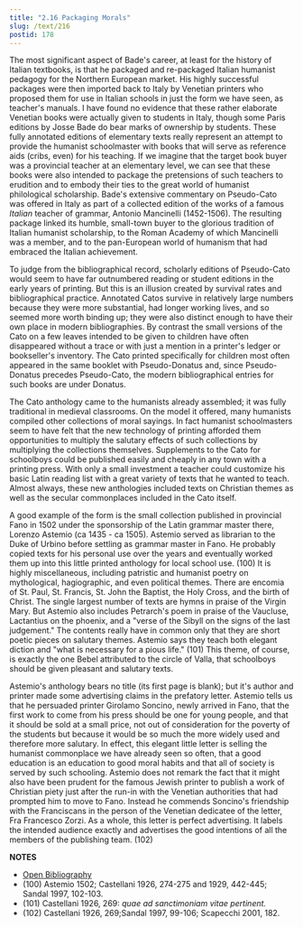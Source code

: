```yaml
---
title: "2.16 Packaging Morals"
slug: /text/216
postid: 178
---
```

The most significant aspect of Bade's career, at least for the history of Italian textbooks, is that he packaged and re-packaged Italian humanist pedagogy for the Northern European market. His highly successful packages were then imported back to Italy by Venetian printers who proposed them for use in Italian schools in just the form we have seen, as teacher's manuals. I have found no evidence that these rather elaborate Venetian books were actually given to students in Italy, though some Paris editions by Josse Bade do bear marks of ownership by students. These fully annotated editions of elementary texts really represent an attempt to provide the humanist schoolmaster with books that will serve as reference aids (cribs, even) for his teaching. If we imagine that the target book buyer was a provincial teacher at an elementary level, we can see that these books were also intended to package the pretensions of such teachers to erudition and to embody their ties to the great world of humanist philological scholarship. Bade's extensive commentary on Pseudo-Cato was offered in Italy as part of a collected edition of the works of a famous *Italian* teacher of grammar, Antonio Mancinelli (1452-1506). The resulting package linked its humble, small-town buyer to the glorious tradition of Italian humanist scholarship, to the Roman Academy of which Mancinelli was a member, and to the pan-European world of humanism that had embraced the Italian achievement.

To judge from the bibliographical record, scholarly editions of Pseudo-Cato would seem to have far outnumbered reading or student editions in the early years of printing. But this is an illusion created by survival rates and bibliographical practice. Annotated Catos survive in relatively large numbers because they were more substantial, had longer working lives, and so seemed more worth binding up; they were also distinct enough to have their own place in modern bibliographies. By contrast the small versions of the Cato on a few leaves intended to be given to children have often disappeared without a trace or with just a mention in a printer's ledger or bookseller's inventory. The Cato printed specifically for children most often appeared in the same booklet with Pseudo-Donatus and, since Pseudo-Donatus precedes Pseudo-Cato, the modern bibliographical entries for such books are under Donatus.

The Cato anthology came to the humanists already assembled; it was fully traditional in medieval classrooms. On the model it offered, many humanists compiled other collections of moral sayings. In fact humanist schoolmasters seem to have felt that the new technology of printing afforded them opportunities to multiply the salutary effects of such collections by multiplying the collections themselves. Supplements to the Cato for schoolboys could be published easily and cheaply in any town with a printing press. With only a small investment a teacher could customize his basic Latin reading list with a great variety of texts that he wanted to teach. Almost always, these new anthologies included texts on Christian themes as well as the secular commonplaces included in the Cato itself.

A good example of the form is the small collection published in provincial Fano in 1502 under the sponsorship of the Latin grammar master there, Lorenzo Astemio (ca 1435 - ca 1505). Astemio served as librarian to the Duke of Urbino before settling as grammar master in Fano. He probably copied texts for his personal use over the years and eventually worked them up into this little printed anthology for local school use. (100) It is highly miscellaneous, including patristic and humanist poetry on mythological, hagiographic, and even political themes. There are encomia of St. Paul, St. Francis, St. John the Baptist, the Holy Cross, and the birth of Christ. The single largest number of texts are hymns in praise of the Virgin Mary. But Astemio also includes Petrarch's poem in praise of the Vaucluse, Lactantius on the phoenix, and a "verse of the Sibyll on the signs of the last judgement." The contents really have in common only that they are short poetic pieces on salutary themes. Astemio says they teach both elegant diction and "what is necessary for a pious life." (101) This theme, of course, is exactly the one Bebel attributed to the circle of Valla, that schoolboys should be given pleasant and salutary texts.

Astemio's anthology bears no title (its first page is blank); but it's author and printer made some advertising claims in the prefatory letter. Astemio tells us that he persuaded printer Girolamo Soncino, newly arrived in Fano, that the first work to come from his press should be one for young people, and that it should be sold at a small price, not out of consideration for the poverty of the students but because it would be so much the more widely used and therefore more salutary. In effect, this elegant little letter is selling the humanist commonplace we have already seen so often, that a good education is an education to good moral habits and that all of society is served by such schooling. Astemio does not remark the fact that it might also have been prudent for the famous Jewish printer to publish a work of Christian piety just after the run-in with the Venetian authorities that had prompted him to move to Fano. Instead he commends Soncino's friendship with the Franciscans in the person of the Venetian dedicatee of the letter, Fra Francesco Zorzi. As a whole, this letter is perfect advertising. It labels the intended audience exactly and advertises the good intentions of all the members of the publishing team. (102)

**NOTES**
* [Open Bibliography](/bibliography.pdf)
* (100) Astemio 1502; Castellani 1926, 274-275 and 1929, 442-445; Sandal 1997, 102-103.
* (101) Castellani 1926, 269: *quae ad sanctimoniam vitae pertinent.*
* (102) Castellani 1926, 269;Sandal 1997, 99-106; Scapecchi 2001, 182.
